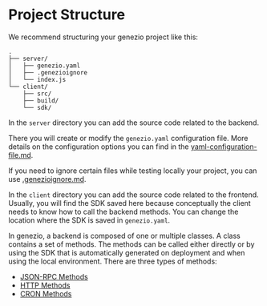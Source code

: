 # Project Structure

We recommend structuring your genezio project like this:

```
.
├── server/
│   ├── genezio.yaml
│   ├── .genezioignore
│   └── index.js
└── client/
    ├── src/
    ├── build/
    └── sdk/
```

In the `server` directory you can add the source code related to the backend.&#x20;

There you will create or modify the `genezio.yaml` configuration file. More details on the configuration options you can find in the [yaml-configuration-file.md](../yaml-configuration-file.md "mention").&#x20;

If you need to ignore certain files while testing locally your project, you can use [.genezioignore.md](.genezioignore.md "mention").

In the `client` directory you can add the source code related to the frontend. Usually, you will find the SDK saved here because conceptually the client needs to know how to call the backend methods. You can change the location where the SDK is saved in `genezio.yaml`.

In genezio, a backend is composed of one or multiple classes. A class contains a set of methods. The methods can be called either directly or by using the SDK that is automatically generated on deployment and when using the local environment. There are three types of methods:

* [JSON-RPC Methods](../method-types/json-rpc-methods.md)
* [HTTP Methods](../method-types/http-methods-webhooks.md)
* [CRON Methods](../method-types/cron-methods.md)
